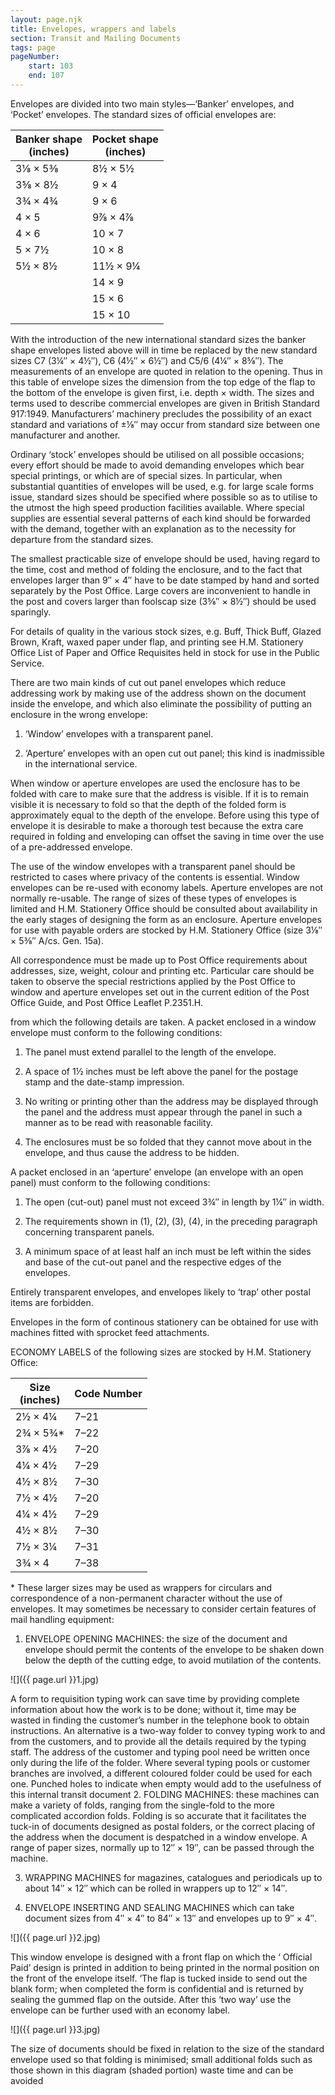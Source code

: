 ```yaml
---
layout: page.njk
title: Envelopes, wrappers and labels
section: Transit and Mailing Documents
tags: page
pageNumber:
    start: 103
    end: 107
---
```


Envelopes are divided into two main styles—‘Banker’ envelopes, and ‘Pocket’ envelopes.
The standard sizes of official envelopes are:

| Banker shape<br/>(inches) | Pocket shape<br/>(inches) |
| - | - |
| 3&frac18; &times; 5&frac38; | 8&frac12; &times; 5&frac12;  |
| 3&frac58; &times; 8&frac12; | 9 &times; 4                  |
| 3&frac34; &times; 4&frac34; | 9 &times; 6                  |
| 4 &times; 5                 | 9&frac78; &times; 4&frac78;  |
| 4 &times; 6                 | 10 &times; 7                 |
| 5 &times; 7&frac12;         | 10 &times; 8                 |
| 5&frac12; &times; 8&frac12; | 11&frac12; &times; 9&frac14; |
|                             | 14 &times; 9                 |
|                             | 15 &times; 6                 |
|                             | 15 &times; 10                |

With the introduction of the new international standard sizes the banker shape
envelopes listed above will in time be replaced by the new standard sizes C7 (3&frac14;&Prime; &times; 4&frac12;&Prime;),
C6 (4&frac12;&Prime; &times; 6&frac12;&Prime;) and C5/6 (4&frac14;&Prime; &times; 8&frac58;&Prime;).
The measurements of an envelope are quoted in relation to the opening. Thus in
this table of envelope sizes the dimension from the top edge of the flap to the bottom
of the envelope is given first, i.e. depth &times; width. The sizes and terms used to describe
commercial envelopes are given in British Standard 917:1949. Manufacturers’
machinery precludes the possibility of an exact standard and variations of &plusmn;&frac18;&Prime; may
occur from standard size between one manufacturer and another.

Ordinary ‘stock’ envelopes should be utilised on all possible occasions; every effort
should be made to avoid demanding envelopes which bear special printings, or which
are of special sizes. In particular, when substantial quantities of envelopes will be used,
e.g. for large scale forms issue, standard sizes should be specified where possible so as
to utilise to the utmost the high speed production facilities available. Where special
supplies are essential several patterns of each kind should be forwarded with the
demand, together with an explanation as to the necessity for departure from the
standard sizes.

The smallest practicable size of envelope should be used, having regard to the time,
cost and method of folding the enclosure, and to the fact that envelopes larger than
9&Prime; &times; 4&Prime; have to be date stamped by hand and sorted separately by the Post Office.
Large covers are inconvenient to handle in the post and covers larger than foolscap
size (3&frac58;&Prime; &times; 8&frac12;&Prime;) should be used sparingly.

For details of quality in the various stock sizes, e.g. Buff, Thick Buff, Glazed
Brown, Kraft, waxed paper under flap, and printing see H.M. Stationery Office List of
Paper and Office Requisites held in stock for use in the Public Service.

There are two main kinds of cut out panel envelopes which reduce addressing work
by making use of the address shown on the document inside the envelope, and which
also eliminate the possibility of putting an enclosure in the wrong envelope:

1. ‘Window’ envelopes with a transparent panel.

2. ‘Aperture’ envelopes with an open cut out panel; this kind is inadmissible in the
international service.

When window or aperture envelopes are used the enclosure has to be folded with
care to make sure that the address is visible. If it is to remain visible it is necessary to
fold so that the depth of the folded form is approximately equal to the depth of the
envelope. Before using this type of envelope it is desirable to make a thorough test
because the extra care required in folding and enveloping can offset the saving in time
over the use of a pre-addressed envelope.

The use of the window envelopes with a transparent panel should be restricted to
cases where privacy of the contents is essential. Window envelopes can be re-used with
economy labels. Aperture envelopes are not normally re-usable. The range of sizes of
these types of envelopes is limited and H.M. Stationery Office should be consulted
about availability in the early stages of designing the form as an enclosure. Aperture
envelopes for use with payable orders are stocked by H.M. Stationery Office (size
3&frac18;&Prime; &times; 5&frac38;&Prime; A/cs. Gen. 15a).

All correspondence must be made up to Post Office requirements about addresses,
size, weight, colour and printing etc. Particular care should be taken to observe the
special restrictions applied by the Post Office to window and aperture envelopes set
out in the current edition of the Post Office Guide, and Post Office Leaflet P.2351.H.

from which the following details are taken.
A packet enclosed in a window envelope must conform to the following conditions:

1. The panel must extend parallel to the length of the envelope.

2. A space of 1&frac12; inches must be left above the panel for the postage stamp and
the date-stamp impression.

3. No writing or printing other than the address may be displayed through the
panel and the address must appear through the panel in such a manner as to be read
with reasonable facility.

4. The enclosures must be so folded that they cannot move about in the envelope,
and thus cause the address to be hidden.

A packet enclosed in an ‘aperture’ envelope (an envelope with an open panel) must
conform to the following conditions:

1. The open (cut-out) panel must not exceed 3&frac34;&Prime; in length by 1&frac14;&Prime; in width.

2. The requirements shown in (1), (2), (3), (4), in the preceding paragraph concerning transparent panels.

3. A minimum space of at least half an inch must be left within the sides and base
of the cut-out panel and the respective edges of the envelopes.

Entirely transparent envelopes, and envelopes likely to ‘trap’ other postal items are
forbidden.

Envelopes in the form of continous stationery can be obtained for use with machines
fitted with sprocket feed attachments.

ECONOMY LABELS of the following sizes are stocked by H.M. Stationery Office:

| Size<br/>(inches) | Code Number |
| - | - |
| 2&frac12; &times; 4&frac14;  | 7&ndash;21 | For use with economy envelopes |
| 2&frac34; &times; 5&frac34;* | 7&ndash;22 | |
| 3&frac78; &times; 4&frac12;  | 7&ndash;20 | |
| 4&frac14; &times; 4&frac12;  | 7&ndash;29 | |
| 4&frac12; &times; 8&frac12;  | 7&ndash;30 | For use with used non-economy envelopes |
| 7&frac12; &times; 4&frac12;  | 7&ndash;20 | |
| 4&frac14; &times; 4&frac12;  | 7&ndash;29 | |
| 4&frac12; &times; 8&frac12;  | 7&ndash;30 | |
| 7&frac12; &times; 3&frac14;  | 7&ndash;31 | |
| 3&frac34; &times; 4          | 7&ndash;38 | For use with C7 envelopes |

\* These larger sizes may be used as wrappers for circulars and correspondence of a non-permanent character without the use of envelopes.
It may sometimes be necessary to consider certain features of mail handling
equipment:

1. ENVELOPE OPENING MACHINES: the size of the document and envelope
should permit the contents of the envelope to be shaken down below the depth of the
cutting edge, to avoid mutilation of the contents.

![]({{ page.url }}1.jpg)

A form to requisition typing work can save time by providing complete information about
how the work is to be done; without it, time may be wasted in finding the customer’s
number in the telephone book to obtain instructions. An alternative is a two-way folder
to convey typing work to and from the customers, and to provide all the details required
by the typing staff. The address of the customer and typing pool need be written once
only during the life of the folder. Where several typing pools or customer branches are
involved, a different coloured folder could be used for each one. Punched holes to
indicate when empty would add to the usefulness of this internal transit document
2. FOLDING MACHINES: these machines can make a variety of folds, ranging from
the single-fold to the more complicated accordion folds. Folding is so accurate that it
facilitates the tuck-in of documents designed as postal folders, or the correct placing
of the address when the document is despatched in a window envelope. A range of
paper sizes, normally up to 12&Prime; &times; 19&Prime;, can be passed through the machine.

3. WRAPPING MACHINES for magazines, catalogues and periodicals up to about
14&Prime; &times; 12&Prime; which can be rolled in wrappers up to 12&Prime; &times; 14&Prime;.

4. ENVELOPE INSERTING AND SEALING MACHINES which can take document
sizes from 4&Prime; &times; 4&Prime; to 84&Prime; &times; 13&Prime; and envelopes up to 9&Prime; &times; 4&Prime;.

![]({{ page.url }}2.jpg)


This window envelope is designed with a front flap on which the ‘ Official Paid’ design is
printed in addition to being printed in the normal position on the front of the envelope
itself. ‘The flap is tucked inside to send out the blank form; when completed the form is
confidential and is returned by sealing the gummed flap on the outside. After this ‘two
way’ use the envelope can be further used with an economy label.

![]({{ page.url }}3.jpg)

The size of documents should be fixed in relation to the size of the standard envelope used
so that folding is minimised; small additional folds such as those shown in this diagram
(shaded portion) waste time and can be avoided
